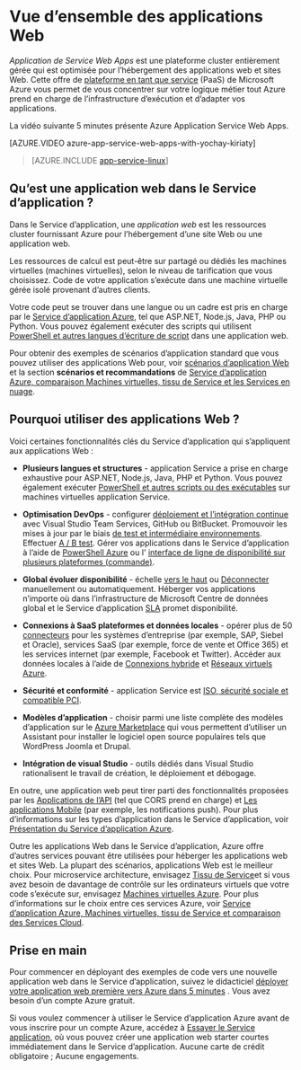 <properties
    pageTitle="Vue d’applications Web | Microsoft Azure"
    description="Découvrez comment Azure Application Service vous permet de développer et héberger des applications web"
    services="app-service\web"
    documentationCenter=""
    authors="cephalin"
    manager="erikre"
    editor=""/>

<tags
    ms.service="app-service-web"
    ms.workload="web"
    ms.tgt_pltfrm="na"
    ms.devlang="na"
    ms.topic="get-started-article"
    ms.date="10/28/2016"
    ms.author="cephalin"/>

# <a name="web-apps-overview"></a>Vue d’ensemble des applications Web

*Application de Service Web Apps* est une plateforme cluster entièrement gérée qui est optimisée pour l’hébergement des applications web et sites Web. Cette offre de [plateforme en tant que service](https://en.wikipedia.org/wiki/Platform_as_a_service) (PaaS) de Microsoft Azure vous permet de vous concentrer sur votre logique métier tout Azure prend en charge de l’infrastructure d’exécution et d’adapter vos applications.

La vidéo suivante 5 minutes présente Azure Application Service Web Apps.

[AZURE.VIDEO azure-app-service-web-apps-with-yochay-kiriaty]

>[AZURE.INCLUDE [app-service-linux](../../includes/app-service-linux.md)]

## <a name="what-is-a-web-app-in-app-service"></a>Qu’est une application web dans le Service d’application ?

Dans le Service d’application, une *application web* est les ressources cluster fournissant Azure pour l’hébergement d’une site Web ou une application web.  

Les ressources de calcul est peut-être sur partagé ou dédiés les machines virtuelles (machines virtuelles), selon le niveau de tarification que vous choisissez. Code de votre application s’exécute dans une machine virtuelle gérée isolé provenant d’autres clients.

Votre code peut se trouver dans une langue ou un cadre est pris en charge par le [Service d’application Azure](../app-service/app-service-value-prop-what-is.md), tel que ASP.NET, Node.js, Java, PHP ou Python. Vous pouvez également exécuter des scripts qui utilisent [PowerShell et autres langues d’écriture de script](web-sites-create-web-jobs.md#acceptablefiles) dans une application web.

Pour obtenir des exemples de scénarios d’application standard que vous pouvez utiliser des applications Web pour, voir [scénarios d’application Web](https://azure.microsoft.com/documentation/scenarios/web-app/) et la section **scénarios et recommandations** de [Service d’application Azure, comparaison Machines virtuelles, tissu de Service et les Services en nuage](choose-web-site-cloud-service-vm.md#scenarios).

## <a name="why-use-web-apps"></a>Pourquoi utiliser des applications Web ?

Voici certaines fonctionnalités clés du Service d’application qui s’appliquent aux applications Web :

- **Plusieurs langues et structures** - application Service a prise en charge exhaustive pour ASP.NET, Node.js, Java, PHP et Python. Vous pouvez également exécuter [PowerShell et autres scripts ou des exécutables](../app-service-web/web-sites-create-web-jobs.md) sur machines virtuelles application Service.

- **Optimisation DevOps** - configurer [déploiement et l’intégration continue](../app-service-web/app-service-continuous-deployment.md) avec Visual Studio Team Services, GitHub ou BitBucket. Promouvoir les mises à jour par le biais [de test et intermédiaire environnements](../app-service-web/web-sites-staged-publishing.md). Effectuer [A / B test](../app-service-web/app-service-web-test-in-production-get-start.md). Gérer vos applications dans le Service d’application à l’aide de [PowerShell Azure](../powershell-install-configure.md) ou l' [interface de ligne de disponibilité sur plusieurs plateformes (commande)](../xplat-cli-install.md).

- **Global évoluer disponibilité** - échelle [vers le haut](../app-service-web/web-sites-scale.md) ou [Déconnecter](../monitoring-and-diagnostics/insights-how-to-scale.md) manuellement ou automatiquement. Héberger vos applications n’importe où dans l’infrastructure de Microsoft Centre de données global et le Service d’application [SLA](https://azure.microsoft.com/support/legal/sla/app-service/) promet disponibilité.

- **Connexions à SaaS plateformes et données locales** - opérer plus de 50 [connecteurs](../connectors/apis-list.md) pour les systèmes d’entreprise (par exemple, SAP, Siebel et Oracle), services SaaS (par exemple, force de vente et Office 365) et les services internet (par exemple, Facebook et Twitter). Accéder aux données locales à l’aide de [Connexions hybride](../biztalk-services/integration-hybrid-connection-overview.md) et [Réseaux virtuels Azure](../app-service-web/web-sites-integrate-with-vnet.md).

- **Sécurité et conformité** - application Service est [ISO, sécurité sociale et compatible PCI](https://www.microsoft.com/TrustCenter/).

- **Modèles d’application** - choisir parmi une liste complète des modèles d’application sur le [Azure Marketplace](https://azure.microsoft.com/marketplace/) qui vous permettent d’utiliser un Assistant pour installer le logiciel open source populaires tels que WordPress Joomla et Drupal.

- **Intégration de visual Studio** - outils dédiés dans Visual Studio rationalisent le travail de création, le déploiement et débogage.

En outre, une application web peut tirer parti des fonctionnalités proposées par les [Applications de l’API](../app-service-api/app-service-api-apps-why-best-platform.md) (tel que CORS prend en charge) et [Les applications Mobile](../app-service-mobile/app-service-mobile-value-prop.md) (par exemple, les notifications push). Pour plus d’informations sur les types d’application dans le Service d’application, voir [Présentation du Service d’application Azure](../app-service/app-service-value-prop-what-is.md).

Outre les applications Web dans le Service d’application, Azure offre d’autres services pouvant être utilisées pour héberger les applications web et sites Web. La plupart des scénarios, applications Web est le meilleur choix.  Pour microservice architecture, envisagez [Tissu de Service](https://azure.microsoft.com/documentation/services/service-fabric)et si vous avez besoin de davantage de contrôle sur les ordinateurs virtuels que votre code s’exécute sur, envisagez [Machines virtuelles Azure](https://azure.microsoft.com/documentation/services/virtual-machines/). Pour plus d’informations sur le choix entre ces services Azure, voir [Service d’application Azure, Machines virtuelles, tissu de Service et comparaison des Services Cloud](choose-web-site-cloud-service-vm.md).

## <a name="getting-started"></a>Prise en main

Pour commencer en déployant des exemples de code vers une nouvelle application web dans le Service d’application, suivez le didacticiel [déployer votre application web première vers Azure dans 5 minutes](app-service-web-get-started.md) . Vous avez besoin d’un compte Azure gratuit.

Si vous voulez commencer à utiliser le Service d’application Azure avant de vous inscrire pour un compte Azure, accédez à [Essayer le Service application](http://go.microsoft.com/fwlink/?LinkId=523751), où vous pouvez créer une application web starter courtes immédiatement dans le Service d’application. Aucune carte de crédit obligatoire ; Aucune engagements.
